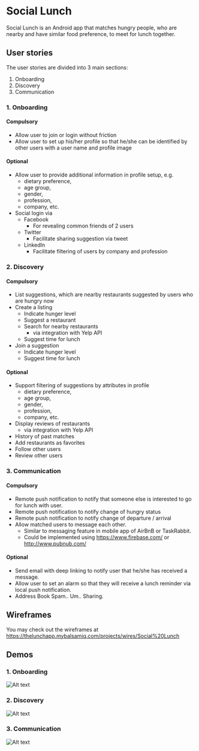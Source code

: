 # Social Lunch
Social Lunch is an Android app that matches hungry people, who are nearby and have similar food preference, to meet for lunch together.

## User stories
The user stories are divided into 3 main sections:

1. Onboarding
2. Discovery
3. Communication

### 1. Onboarding
#### Compulsory
* Allow user to join or login without friction
* Allow user to set up his/her profile so that he/she can be identified by other users with a user name and profile image

#### Optional
* Allow user to provide additional information in profile setup, e.g. 
  + dietary preference, 
  + age group, 
  + gender, 
  + profession, 
  + company, etc.
* Social login via
  + Facebook
    - For revealing common friends of 2 users
  + Twitter
    - Facilitate sharing suggestion via tweet
  + LinkedIn
    - Facilitate filtering of users by company and profession

### 2. Discovery
#### Compulsory
* List suggestions, which are nearby restaurants suggested by users who are hungry now
* Create a listing
  + Indicate hunger level
  + Suggest a restaurant
  + Search for nearby restaurants 
    - via integration with Yelp API
  + Suggest time for lunch
* Join a suggestion
  + Indicate hunger level
  + Suggest time for lunch

#### Optional
* Support filtering of suggestions by attributes in profile
  + dietary preference, 
  + age group, 
  + gender, 
  + profession, 
  + company, etc.
* Display reviews of restaurants 
  + via integration with Yelp API
* History of past matches
* Add restaurants as favorites
* Follow other users
* Review other users

### 3. Communication
#### Compulsory
* Remote push notification to notify that someone else is interested to go for lunch with user.
* Remote push notification to notify change of hungry status
* Remote push notification to notify change of departure / arrival
* Allow matched users to message each other.
  + Similar to messaging feature in mobile app of AirBnB or TaskRabbit.
  + Could be implemented using https://www.firebase.com/ or http://www.pubnub.com/


#### Optional
* Send email with deep linking to notify user that he/she has received a message.
* Allow user to set an alarm so that they will receive a lunch reminder via local push notification.
* Address Book Spam.. Um.. Sharing. 

## Wireframes
You may check out the wireframes at https://thelunchapp.mybalsamiq.com/projects/wires/Social%20Lunch

## Demos

### 1. Onboarding
![Alt text](/gifs/onboarding/20150326.gif?raw=true "Social Login")

### 2. Discovery
![Alt text](/gifs/discovery/20150326.gif?raw=true "Main Navigation")

### 3. Communication
![Alt text](/gifs/communication/20150326.gif?raw=true "Integrated Chat")

